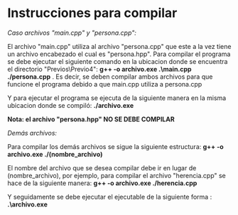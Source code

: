 # Instrucciones para compilar

_Caso archivos "main.cpp" y "persona.cpp":_

El archivo "main.cpp" utiliza al archivo "persona.cpp" que este a la vez tiene un archivo encabezado el cual es "persona.hpp". Para compilar el programa se debe ejecutar el siguiente comando en la ubicacion donde se encuentra el directorio "Previos\Previo4\": **g++ -o archivo.exe .\main.cpp ./persona.cpp** . Es decir, se deben compilar ambos archivos para que funcione el programa debido a que main.cpp utiliza a persona.cpp

Y para ejecutar el programa se ejecuta de la siguiente manera en la misma ubicacion donde se compiló: **./archivo.exe**

**Nota: el archivo "persona.hpp" NO SE DEBE COMPILAR**


_Demás archivos:_

Para compilar los demás archivos se sigue la siguiente estructura: **g++ -o archivo.exe  ./(nombre_archivo)**

El nombre del archivo que se desea compilar debe ir en lugar de (nombre_archivo), por ejemplo, para compilar el archivo "herencia.cpp" se hace de la siguiente manera: **g++ -o archivo.exe ./herencia.cpp**

Y seguidamente se debe ejecutar el ejecutable de la siguiente forma : **.\archivo.exe**